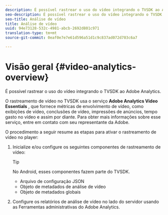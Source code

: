 ```yaml
---
description: É possível rastrear o uso do vídeo integrando o TVSDK ao Adobe Analytics.
seo-description: É possível rastrear o uso do vídeo integrando o TVSDK ao Adobe Analytics.
seo-title: Análise de vídeo
title: Análise de vídeo
uuid: 94e73128-532c-4981-abcb-2692d801c971
translation-type: tm+mt
source-git-commit: 0eaf0e7e7e61d596a51d1c9c837ad072d703c6a7

---
```



# Visão geral {#video-analytics-overview}

É possível rastrear o uso do vídeo integrando o TVSDK ao Adobe Analytics.

O rastreamento de vídeo no TVSDK usa o serviço **Adobe Analytics Video Essentials** , que fornece métricas de envolvimento de vídeo, como exibições de vídeo, conclusões de vídeo, impressões de anúncios, tempo gasto no vídeo e assim por diante. Para obter mais informações sobre esse serviço, entre em contato com seu representante da Adobe.

O procedimento a seguir resume as etapas para ativar o rastreamento de vídeo no player:

1. Inicialize e/ou configure os seguintes componentes de rastreamento de vídeo:

   >[!TIP]
   >
   >No Android, esses componentes fazem parte do TVSDK.

   * Arquivo de configuração JSON
   * Objeto de metadados de análise de vídeo
   * Objeto de metadados globais

1. Configure os relatórios de análise de vídeo no lado do servidor usando as Ferramentas administrativas do Adobe Analytics.


